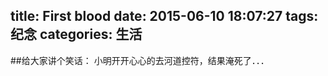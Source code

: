 ﻿title: First blood 
date: 2015-06-10 18:07:27
tags: 纪念
categories: 生活
---
##给大家讲个笑话：
小明开开心心的去河道控符，结果淹死了．．．